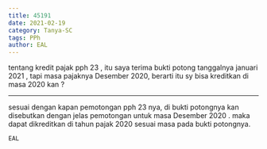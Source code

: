 ```yaml
---
title: 45191
date: 2021-02-19
category: Tanya-SC
tags: PPh
author: EAL
---
```


tentang kredit pajak pph 23 , itu saya terima bukti potong tanggalnya januari 2021 , tapi masa pajaknya Desember 2020, berarti itu sy bisa kreditkan di masa 2020 kan ?

---

sesuai dengan kapan pemotongan pph 23 nya, di bukti potongnya kan disebutkan dengan jelas pemotongan untuk masa Desember 2020 . maka dapat dikreditkan di tahun pajak 2020 sesuai masa pada bukti potongnya.

`EAL`
